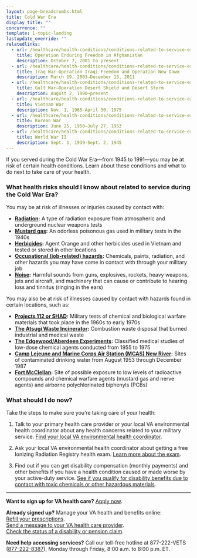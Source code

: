 ```yaml
---
layout: page-breadcrumbs.html
title: Cold War Era
display_title: ""
concurrence: ""
template: 1-topic-landing
lastupdate_override: ""
relatedlinks:
  - url: /healthcare/health-conditions/conditions-related-to-service-era/operation-enduring-freedom/
    title: Operation Enduring Freedom in Afghanistan
    description: October 7, 2001 to present
  - url: /healthcare/health-conditions/conditions-related-to-service-era/iraq-war/
    title: Iraq War—Operation Iraqi Freedom and Operation New Dawn
    description: March 19, 2003—December 15, 2011
  - url: /healthcare/health-conditions/conditions-related-to-service-era/gulf-war/
    title: Gulf War—Operation Desert Shield and Desert Storm
    description: August 2, 1990—present
  - url: /healthcare/health-conditions/conditions-related-to-service-era/vietnam-war/
    title: Vietnam War
    description: Nov. 1, 1965-April 30, 1975
  - url: /healthcare/health-conditions/conditions-related-to-service-era/korean-war/
    title: Korean War
    description: June 25, 1950—July 27, 1953
  - url: /healthcare/health-conditions/conditions-related-to-service-era/world-war-ii/
    title: World War II
    description: Sept. 1, 1939—Sept. 2, 1945
---
```


<div class="va-introtext">

If you served during the Cold War Era—from 1945 to 1991—you may be at risk of certain health conditions. Learn about these conditions and what to do next to take care of your health.

</div>

<div class="feature" markdown=“1”>

### What health risks should I know about related to service during the Cold War Era?

You may be at risk of illnesses or injuries caused by contact with:

- **[Radiation](/disability-benefits/conditions/exposure-to-hazardous-materials/radiation-exposure/):** A type of radiation exposure from atmospheric and underground nuclear weapons tests 
- **[Mustard gas](/disability-benefits/conditions/exposure-to-hazardous-materials/mustard-gas/):** An odorless poisonous gas used in military tests in the 1940s 
- **[Herbicides](/disability-benefits/conditions/exposure-to-hazardous-materials/agent-orange/):** Agent Orange and other herbicides used in Vietnam and tested or stored in other locations
- **[Occupational (job-related) hazards](https://www.publichealth.va.gov/exposures/categories/occupational-hazards.asp):** Chemicals, paints, radiation, and other hazards you may have come in contact with through your military job
- **[Noise](https://www.publichealth.va.gov/exposures/noise/index.asp):** Harmful sounds from guns, explosives, rockets, heavy weapons, jets and aircraft, and machinery that can cause or contribute to hearing loss and tinnitus (ringing in the ears)

You may also be at risk of illnesses caused by contact with hazards found in certain locations, such as:

- **[Projects 112 or SHAD](/disability-benefits/conditions/exposure-to-hazardous-materials/project112-SHAD/):** Military tests of chemical and biological warfare materials that took place in the 1960s to early 1970s
- **[The Atsugi Waste Incinerator](https://www.publichealth.va.gov/exposures/sand-dust-particulates/atsugi.asp):** Combustion waste disposal that burned industrial and medical waste
- **[The Edgewood/Aberdeen Experiments](https://www.publichealth.va.gov/exposures/edgewood-aberdeen/index.asp):** Classified medical studies of low-dose chemical agents conducted from 1955 to 1975
- **[Camp Lejeune and Marine Corps Air Station (MCAS) New River](/disability-benefits/conditions/exposure-to-hazardous-materials/contaminated-drinking-water-at-camp-lejeune/):** Sites of contaminated drinking water from August 1953 through December 1987
- **[Fort McClellan](https://www.publichealth.va.gov/exposures/fort-mcclellan/index.asp):** Site of possible exposure to low levels of radioactive compounds and chemical warfare agents (mustard gas and nerve agents) and airborne polychlorinated biphenyls (PCBs)

</div>

### What should I do now?

Take the steps to make sure you’re taking care of your health:

<ol class="process">
<li class="step one">

Talk to your primary health care provider or your local VA environmental health coordinator about any health concerns related to your military service. [Find your local VA environmental health coordinator](https://www.publichealth.va.gov/exposures/coordinators.asp). 

</li>

<li class="step two">

Ask your local VA environmental health coordinator about getting a free Ionizing Radiation Registry health exam. [Learn more about the exam](https://www.publichealth.va.gov/exposures/radiation/benefits/registry-exam.asp).

</li>

<li class="step last three">

Find out if you can get disability compensation (monthly payments) and other benefits if you have a health condition caused or made worse by your active-duty service. [See if you qualify for disability benefits due to contact with toxic chemicals or other hazardous materials](/disability-benefits/conditions/exposure-to-hazardous-materials/). 

</li>
</ol>

------

**Want to sign up for VA health care?** [Apply now](/healthcare/apply/).

**Already signed up?** Manage your VA health and benefits online: <br />
[Refill your prescriptions](/healthcare/prescriptions/). <br />
[Send a message to your VA health care provider](/healthcare/messaging/). <br />
[Check the status of a disability or pension claim](/disability-benefits/track-claims/your-claims/). 

**Need help accessing services?** Call our toll-free hotline at 877-222-VETS (<a href="tel:+1phonenumber">877-222-8387</a>), Monday through Friday, 8:00 a.m. to 8:00 p.m. ET.
